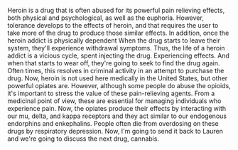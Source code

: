 Heroin is a drug that is often abused for its powerful pain relieving effects,
both physical and psychological, as well as the euphoria. However, tolerance
develops to the effects of heroin, and that requires the user to take more of
the drug to produce those similar effects. In addition, once the heroin addict
is physically dependent When the drug starts to leave their system, they'll
experience withdrawal symptoms. Thus, the life of a heroin addict is a vicious
cycle, spent injecting the drug. Experiencing effects. And when that starts to
wear off, they're going to seek to find the drug again. Often times, this
resolves in criminal activity in an attempt to purchase the drug. Now, heroin
is not used here medically in the United States, but other powerful opiates
are. However, although some people do abuse the opioids, it's important to
stress the value of these pain-relieving agents. From a medicinal point of
view, these are essential for managing individuals who experience pain. Now,
the opiates produce their effects by interacting with our mu, delta, and kappa
receptors and they act similar to our endogenous endorphins and enkephalins.
People often die from overdosing on these drugs by respiratory depression. Now,
I'm going to send it back to Lauren and we're going to discuss the next drug,
cannabis.
